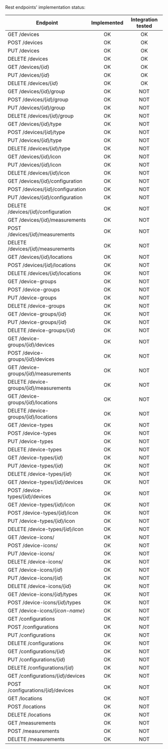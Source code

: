 Rest endpoints' implementation status:

| Endpoint      | Implemented | Integration tested  |
| ------------- |:-----------:| :------------------:|
| GET /devices  | OK | OK |
| POST /devices | OK | OK |
| PUT /devices  | OK | OK |
| DELETE /devices | OK | OK |
| GET /devices/{_id_}  | OK | OK |
| PUT /devices/{_id_}  | OK | OK |
| DELETE /devices/{_id_} | OK | OK |
| GET /devices/{_id_}/group  | OK | NOT |
| POST /devices/{_id_}/group  | OK | NOT |
| PUT /devices/{_id_}/group  | OK | NOT |
| DELETE /devices/{_id_}/group | OK | NOT |
| GET /devices/{_id_}/type  | OK | NOT |
| POST /devices/{_id_}/type  | OK | NOT |
| PUT /devices/{_id_}/type  | OK | NOT |
| DELETE /devices/{_id_}/type | OK | NOT |
| GET /devices/{_id_}/icon  | OK | NOT |
| PUT /devices/{_id_}/icon  | OK | NOT |
| DELETE /devices/{_id_}/icon | OK | NOT |
| GET /devices/{_id_}/configuration | OK | NOT |
| POST /devices/{_id_}/configuration  | OK | NOT |
| PUT /devices/{_id_}/configuration | OK | NOT |
| DELETE /devices/{_id_}/configuration | OK | NOT |
| GET /devices/{_id_}/measurements  | OK | NOT |
| POST /devices/{_id_}/measurements  | OK | NOT |
| DELETE /devices/{_id_}/measurements | OK | NOT |
| GET /devices/{_id_}/locations  | OK | NOT |
| POST /devices/{_id_}/locations  | OK | NOT |
| DELETE /devices/{_id_}/locations | OK | NOT |
| GET /device-groups  | OK | NOT |
| POST /device-groups  | OK | NOT |
| PUT /device-groups | OK | NOT |
| DELETE /device-groups | OK | NOT |
| GET /device-groups/{_id_}  | OK | NOT |
| PUT /device-groups/{_id_} | OK | NOT |
| DELETE /device-groups/{_id_} | OK | NOT |
| GET /device-groups/{_id_}/devices  | OK | NOT |
| POST /device-groups/{_id_}/devices | OK | NOT |
| GET /device-groups/{_id_}/measurements  | OK | NOT |
| DELETE /device-groups/{_id_}/measurements | OK | NOT |
| GET /device-groups/{_id_}/locations  | OK | NOT |
| DELETE /device-groups/{_id_}/locations | OK | NOT |
| GET /device-types  | OK | NOT |
| POST /device-types | OK | NOT |
| PUT /device-types | OK | NOT |
| DELETE /device-types | OK | NOT |
| GET /device-types/{_id_}  | OK | NOT |
| PUT /device-types/{_id_} | OK | NOT |
| DELETE /device-types/{_id_} | OK | NOT |
| GET /device-types/{_id_}/devices  | OK | NOT |
| POST /device-types/{_id_}/devices | OK | NOT |
| GET /device-types/{_id_}/icon  | OK | NOT |
| POST /device-types/{_id_}/icon | OK | NOT |
| PUT /device-types/{_id_}/icon | OK | NOT |
| DELETE /device-types/{_id_}/icon | OK | NOT |
| GET /device-icons/  | OK | NOT |
| POST /device-icons/ | OK | NOT |
| PUT /device-icons/ | OK | NOT |
| DELETE /device-icons/ | OK | NOT |
| GET /device-icons/{_id_}  | OK | NOT |
| PUT /device-icons/{_id_} | OK | NOT |
| DELETE /device-icons/{_id_} | OK | NOT |
| GET /device-icons/{_id_}/types  | OK | NOT |
| POST /device-icons/{_id_}/types | OK | NOT |
| GET /device-icons/{_icon-name_}  | OK | NOT |
| GET /configurations  | OK | NOT |
| POST /configurations | OK | NOT |
| PUT /configurations | OK | NOT |
| DELETE /configurations | OK | NOT |
| GET /configurations/{_id_}  | OK | NOT |
| PUT /configurations/{_id_} | OK | NOT |
| DELETE /configurations/{_id_} | OK | NOT |
| GET /configurations/{_id_}/devices  | OK | NOT |
| POST /configurations/{_id_}/devices | OK | NOT |
| GET /locations  | OK | NOT |
| POST /locations | OK | NOT |
| DELETE /locations | OK | NOT |
| GET /measurements  | OK | NOT |
| POST /measurements | OK | NOT |
| DELETE /measurements | OK | NOT |
